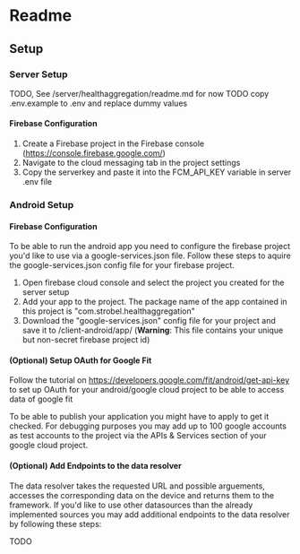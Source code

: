 # Readme

## Setup

### Server Setup

TODO, See /server/healthaggregation/readme.md for now
TODO copy .env.example to .env and replace dummy values

#### Firebase Configuration

1. Create a Firebase project in the Firebase console (https://console.firebase.google.com/)
2. Navigate to the cloud messaging tab in the project settings
3. Copy the serverkey and paste it into the FCM_API_KEY variable in server .env file


### Android Setup

#### Firebase Configuration

To be able to run the android app you need to configure the firebase project you'd like to use via a google-services.json file. 
Follow these steps to aquire the google-services.json config file for your firebase project.

1. Open firebase cloud console and select the project you created for the server setup
2. Add your app to the project. The package name of the app contained in this project is "com.strobel.healthaggregation"
3. Download the "google-services.json" config file for your project and save it to /client-android/app/ (**Warning**: This file contains your unique but non-secret firebase project id)


#### (Optional) Setup OAuth for Google Fit

Follow the tutorial on https://developers.google.com/fit/android/get-api-key to set up OAuth for your android/google cloud project to be able to access data of google fit

To be able to publish your application you might have to apply to get it checked.
For debugging purposes you may add up to 100 google accounts as test accounts to the project via the APIs & Services section of your google cloud project.


#### (Optional) Add Endpoints to the data resolver

The data resolver takes the requested URL and possible arguements, accesses the corresponding data on the device and returns them to the framework.
If you'd like to use other datasources than the already implemented sources you may add additional endpoints to the data resolver by following these steps:

TODO